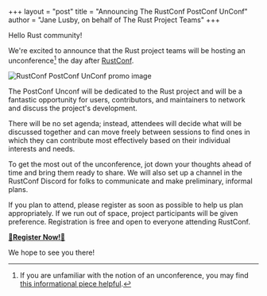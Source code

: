 +++
layout = "post"
title = "Announcing The RustConf PostConf UnConf"
author = "Jane Lusby, on behalf of The Rust Project Teams"
+++

Hello Rust community!

We're excited to announce that the Rust project teams will be hosting an
unconference[^1] the day after [RustConf].

![RustConf PostConf UnConf promo image](../../../images/2022-06-28-rust-unconference/Eventbrite_Unconf.jpg)

The PostConf Unconf will be dedicated to the Rust project and will be a
fantastic opportunity for users, contributors, and maintainers to network and
discuss the project's development.

There will be no set agenda; instead, attendees will decide what will be
discussed together and can move freely between sessions to find ones in which
they can contribute most effectively based on their individual interests and
needs.

To get the most out of the unconference, jot down your thoughts ahead of time
and bring them ready to share. We will also set up a channel in the RustConf
Discord for folks to communicate and make preliminary, informal plans.

If you plan to attend, please register as soon as possible to help us plan
appropriately. If we run out of space, project participants will be given preference.
Registration is free and open to everyone attending RustConf.

**[🚨Register Now!🚨][registration]**

We hope to see you there!

[^1]: If you are unfamiliar with the notion of an unconference, you may find [this informational piece helpful](https://universityinnovation.org/wiki/Resource:How_to_organize_an_unconference).

[RustConf]: https://rustconf.com
[registration]: https://www.eventbrite.com/e/rustconf-postconf-unconf-registration-373057423797
